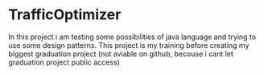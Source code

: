 # TrafficOptimizer
In this project i am testing some possibilities of java language and trying to use some design patterns. This project is my training before creating my biggest graduation project (not aviable on github, becouse i cant let graduation project public access)
